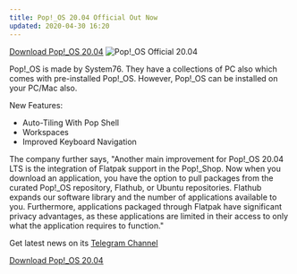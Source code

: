```yaml
---
title: Pop!_OS 20.04 Official Out Now 
updated: 2020-04-30 16:20
---
```


[Download Pop!_OS 20.04](https://pop.system76.com/)
![Pop!_OS Official 20.04](https://avatars2.githubusercontent.com/u/33131755?s=300&v=4)

Pop!_OS is made by System76. They have a collections of PC also which comes with pre-installed Pop!_OS. However, Pop!_OS can be installed on your PC/Mac also.

New Features:
- Auto-Tiling With Pop Shell
- Workspaces
- Improved Keyboard Navigation

The company further says, "Another main improvement for Pop!_OS 20.04 LTS is the integration of Flatpak support in the Pop!_Shop. Now when you download an application, you have the option to pull packages from the curated Pop!_OS repository, Flathub, or Ubuntu repositories. Flathub expands our software library and the number of applications available to you. Furthermore, applications packaged through Flatpak have significant privacy advantages, as these applications are limited in their access to only what the application requires to function."

Get latest news on its [Telegram Channel](https://telegram.me/system76_news)

[Download Pop!_OS 20.04](https://pop.system76.com/)

